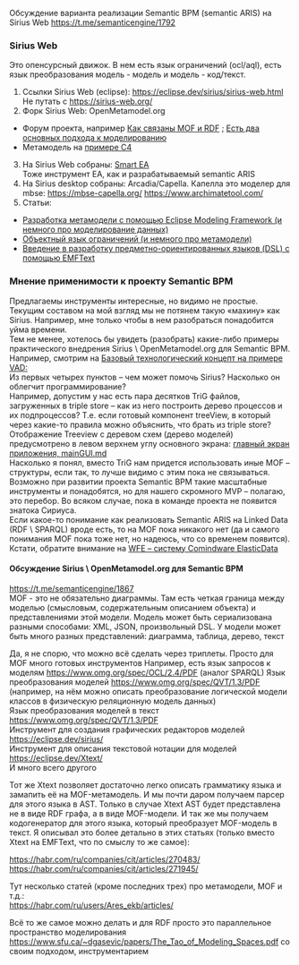 Обсуждение варианта реализации Semantic BPM (semantic ARIS) на Sirius Web
https://t.me/semanticengine/1792 
### Sirius Web
Это опенсурсный движок. В нем есть язык ограничений (ocl/aql), есть язык преобразования модель - модель и модель - код/текст.

1. Ссылки Sirius Web (eclipse):
https://eclipse.dev/sirius/sirius-web.html  
Не путать с https://sirius-web.org/ 
2. Форк Sirius Web: OpenMetamodel.org
- Форум проекта, например [Как связаны MOF и RDF](https://forum.openmetamodel.org/d/56-kak-svyazany-mof-i-rdf) ; [Есть два основных подхода к моделированию](https://t.me/semanticengine/1862)
- Метамодель на [примере С4](https://metamodel.dev/metamodel/c4/dev/c4) 
3. На Sirius Web собраны:
[Smart ЕА](https://www.obeosoft.com/en/products/smartea)  
Тоже инструмент EA, как и разрабатываемый semantic ARIS 
4. На Sirius desktop собраны:
Arcadia/Capella. Капелла это моделер для mbse: https://mbse-capella.org/ 
https://www.archimatetool.com/
5. Статьи:
- [Разработка метамодели с помощью Eclipse Modeling Framework (и немного про моделирование данных)](https://habr.com/ru/companies/cit/articles/266433/)
- [Объектный язык ограничений (и немного про метамодели)](https://habr.com/ru/companies/cit/articles/264963/)
- [Введение в разработку предметно-ориентированных языков (DSL) с помощью EMFText]( https://habr.com/ru/companies/cit/articles/270483/)
### Мнение применимости к проекту Semantic BPM
Предлагаемы инструменты интересные, но видимо не простые. Текущим составом на мой взгляд мы не потянем такую «махину» как Sirius. Например, мне только чтобы в нем разобраться понадобится уйма времени.   
Тем не менее, хотелось бы увидеть (разобрать) какие-либо примеры практического внедрения Sirius \ OpenMetamodel.org для Semantic BPM. 
Например, смотрим на 
[Базовый технологический концепт на примере VAD:](https://github.com/bpmbpm/doc/blob/main/Project/SemanticBPM/method/arisLDconcept.md)  
Из первых четырех пунктов – чем может помочь Sirius? Насколько он облегчит программирование?  
Например, допустим у нас есть пара десятков TriG файлов, загруженных в triple store – как из него построить дерево процессов и их подпроцессов? Т.е. если готовый компонент treeView, в который через какие-то правила можно объяснить, что брать из triple store?  
Отображение Treeview с деревом схем (дерево моделей) предусмотрено в левом верхнем углу основного экрана: 
[главный экран приложения, mainGUI.md](https://github.com/bpmbpm/doc/blob/main/Project/SemanticBPM/design/mainGUI.md)  
Насколько я понял, вместо TriG нам придется использовать иные MOF – структуры, если так, то лучше видимо с этим пока не связываться. Возможно при развитии проекта Semantic BPM такие масштабные инструменты и понадобятся, но для нашего скромного MVP – полагаю, это перебор. Во всяком случае, пока в команде проекта не появится знатока Сириуса.  
Если какое-то понимание как реализовать Semantic ARIS на Linked Data (RDF \ SPARQL) вроде есть, то на MOF пока никакого нет (да и самого понимания MOF пока тоже нет, но надеюсь, что со временем появится).    
Кстати, обратите внимание на [WFE – систему Comindware ElasticData](https://github.com/bpmbpm/doc/blob/main/Project/SemanticBPM/FAQsemBPM.md#middle)  

#### Обсуждение Sirius \ OpenMetamodel.org для Semantic BPM
https://t.me/semanticengine/1867  
MOF - это не обязательно диаграммы. Там есть четкая граница между моделью (смысловым, содержательным описанием объекта) и представлениями этой модели. Модель может быть сериализована разными способами: XML, JSON, произвольный DSL. У модели может быть много разных представлений: диаграмма, таблица, дерево, текст

Да, я не спорю, что можно всё сделать через триплеты. Просто для MOF много готовых инструментов
Например, есть язык запросов к моделям https://www.omg.org/spec/OCL/2.4/PDF (аналог SPARQL)
Язык преобразования моделей https://www.omg.org/spec/QVT/1.3/PDF   
(например, на нём можно описать преобразование логической модели классов в физическую реляционную модель данных)  
Язык преобразования моделей в текст https://www.omg.org/spec/QVT/1.3/PDF  
Инструмент для создания графических редакторов моделей https://eclipse.dev/sirius/  
Инструмент для описания текстовой нотации для моделей https://eclipse.dev/Xtext/  
И много всего другого

Тот же Xtext позволяет достаточно легко описать грамматику языка и замапить её на MOF-метамодель. И мы почти даром получаем парсер для этого языка в AST. Только в случае Xtext AST будет представлена не в виде RDF графа, а в виде MOF-модели. И так же мы получаем кодогенератор для этого языка, который преобразует MOF-модель в текст. Я описывал это более детально в этих статьях (только вместо Xtext на EMFText, что по смыслу то же самое):

https://habr.com/ru/companies/cit/articles/270483/  
https://habr.com/ru/companies/cit/articles/271945/  

Тут несколько статей (кроме последних трех) про метамодели, MOF и т.д.:  
https://habr.com/ru/users/Ares_ekb/articles/

Всё то же самое можно делать и для RDF просто это параллельное пространство моделирования https://www.sfu.ca/~dgasevic/papers/The_Tao_of_Modeling_Spaces.pdf со своим подходом, инструментарием 


